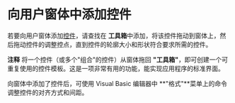 
# 向用户窗体中添加控件

若要向用户窗体添加[控件](a85149e1-459e-f83b-3171-467a7e29ca28.md)，请查找在 **工具箱**中添加，将该控件拖动到窗体上，然后拖动控件的调整控点，直到控件的轮廓大小和形状符合要求所需的控件。


 **注释**  将一个控件（或多个"组合"的控件）从窗体拖回 **"工具箱"**，即可创建一个可重复使用的控件模板。这是一项非常有用的功能，能实现应用程序的标准界面。


向窗体中添加了控件后，可使用 Visual Basic 编辑器中 **"格式"**菜单上的命令调整控件的对齐方式和间距。

